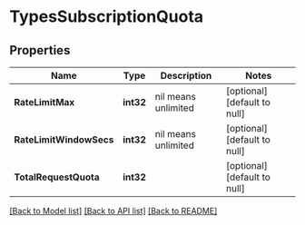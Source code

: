 # TypesSubscriptionQuota

## Properties
Name | Type | Description | Notes
------------ | ------------- | ------------- | -------------
**RateLimitMax** | **int32** | nil means unlimited | [optional] [default to null]
**RateLimitWindowSecs** | **int32** | nil means unlimited | [optional] [default to null]
**TotalRequestQuota** | **int32** |  | [optional] [default to null]

[[Back to Model list]](../README.md#documentation-for-models) [[Back to API list]](../README.md#documentation-for-api-endpoints) [[Back to README]](../README.md)



